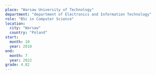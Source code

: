 ```yaml
---
place: "Warsaw University of Technology"
department: "department of Electronics and Information Technology"
role: "BSc in Computer Science"
location:
  city: "Warsaw"
  country: "Poland"
start:
  month: 10
  year: 2018
end:
  month: 7
  year: 2022
grade: 4.82
---
```

<!-- TODO: add info about thesis -->
<!-- Final thesis: "Multiplayer card game in a web browser"
https://repo.pw.edu.pl/info/bachelor/WUT1e704d7c91d14482bff67b892a8850a9 -->